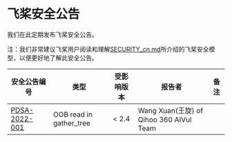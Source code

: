 # 飞桨安全公告

我们在此定期发布飞桨安全公告。



注：我们非常建议飞桨用户阅读和理解[SECURITY_cn.md](../SECURITY_cn.md)所介绍的飞桨安全模型，以便更好地了解此安全公告。


| 安全公告编号                                          | 类型                      | 受影响版本 | 报告者                                   | 备注  |
|-------------------------------------------------|-------------------------|:-----:|---------------------------------------|-----|
| [PDSA-2022-001](./advisory/pdsa-2022-001_cn.md) | OOB read in gather_tree | < 2.4 | Wang Xuan(王旋) of Qihoo 360 AIVul Team |     |
